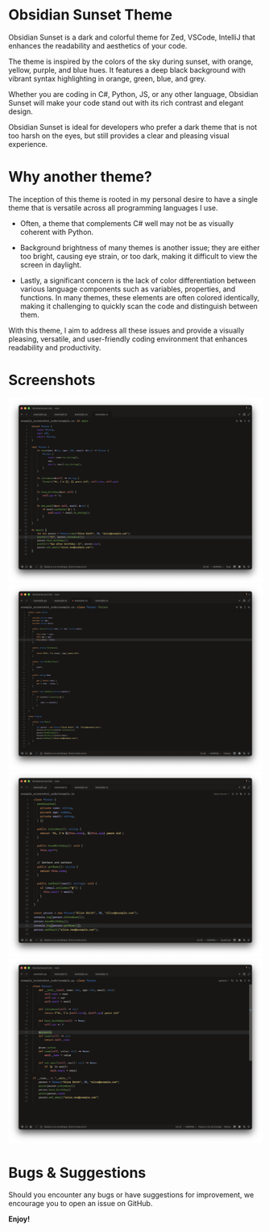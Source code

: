 # Obsidian Sunset Theme

Obsidian Sunset is a dark and colorful theme for Zed, VSCode, IntelliJ that enhances the readability and aesthetics of your code.

The theme is inspired by the colors of the sky during sunset, with orange, yellow, purple, and blue hues. It features a deep black background with vibrant syntax highlighting in orange, green, blue, and grey.

Whether you are coding in C#, Python, JS, or any other language, Obsidian Sunset will make your code stand out with its rich contrast and elegant design.

Obsidian Sunset is ideal for developers who prefer a dark theme that is not too harsh on the eyes, but still provides a clear and pleasing visual experience.

# Why another theme?
The inception of this theme is rooted in my personal desire to have a single theme that is versatile across all programming languages I use.

- Often, a theme that complements C# well may not be as visually coherent with Python.

- Background brightness of many themes is another issue; they are either too bright, causing eye strain, or too dark, making it difficult to view the screen in daylight.

- Lastly, a significant concern is the lack of color differentiation between various language components such as variables, properties, and functions. In many themes, these elements are often colored identically, making it challenging to quickly scan the code and distinguish between them.

With this theme, I aim to address all these issues and provide a visually pleasing, versatile, and user-friendly coding environment that enhances readability and productivity.

# Screenshots
![Screenshot of the theme in Rust](images/example-rust.png)
![Screenshot of the theme in C#](images/example-cs.png)
![Screenshot of the theme in TypeScript](images/example-ts.png)
![Screenshot of the theme in Python](images/example-py.png)

# Bugs & Suggestions
Should you encounter any bugs or have suggestions for improvement, we encourage you to open an issue on GitHub.

**Enjoy!**
